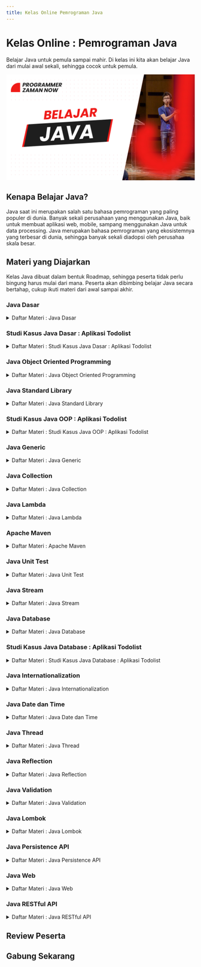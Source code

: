 ```yaml
---
title: Kelas Online Pemrograman Java
---
```


# Kelas Online : Pemrograman Java

Belajar Java untuk pemula sampai mahir. Di kelas ini kita akan belajar Java dari mulai awal sekali, sehingga cocok untuk pemula.

![Java](/img/kelas-online/big/java.jpg)

## Kenapa Belajar Java?

Java saat ini merupakan salah satu bahasa pemrograman yang paling populer di dunia. Banyak sekali perusahaan yang menggunakan
Java, baik untuk membuat aplikasi web, mobile, sampang menggunakan Java untuk data processing. Java merupakan bahasa pemrograman
yang ekosistemnya yang terbesar di dunia, sehingga banyak sekali diadopsi oleh perusahaa skala besar.

## Materi yang Diajarkan

Kelas Java dibuat dalam bentuk Roadmap, sehingga peserta tidak perlu bingung harus mulai dari mana.
Peserta akan dibimbing belajar Java secara bertahap, cukup ikuti materi dari awal sampai akhir.

### Java Dasar

<details>
<summary>Daftar Materi : Java Dasar</summary>

```text
00:00:00 - Pendahuluan
00:02:27 - Pengenalan Java
00:17:10 - Menginstall Java
00:28:14 - Program Hello World
00:41:56 - Tipe Data Number
00:56:59 - Tipe Data Character
01:00:21 - Tipe Data Boolean
01:03:00 - Tipe Data String
01:07:55 - Variable
01:18:42 - Tipe Data Bukan Primitif
01:28:00 - Tipe Data Array
01:42:35 - Operasi Matematika
01:50:54 - Operasi Perbandingan
01:53:38 - Operasi Boolean
01:59:21 - Expression, Statement dan Block
02:05:55 - If Statement
02:15:19 - Switch Statement
02:27:32 - Ternary Operator
02:31:27 - For Loop
02:39:07 - While Loop
02:41:12 - Do While Loop
02:44:48 - Break dan Continue
02:50:55 - For Each
02:55:32 - Method
03:00:12 - Method Parameter
03:03:23 - Method Return Value
03:09:57 - Method Variable Argument
03:16:24 - Method Overloading
03:19:34 - Recursive Method
03:29:00 - Scope
03:33:28 - Komentar
03:38:48 - Materi Selanjutnya
03:39:45 - Penutup
```

</details>

### Studi Kasus Java Dasar : Aplikasi Todolist

<details>
<summary>Daftar Materi : Studi Kasus Java Dasar : Aplikasi Todolist</summary>

```text
00:00:00 - Pendahuluan
00:02:01 - Prototype Aplikasi Todolist
00:05:54 - Membuat Project
00:07:31 - Membuat Main Class
00:09:07 - Model
00:12:00 - Menentukan Business Logic
00:14:21 - Menentukan View
00:17:15 - Menampilkan Todolist
00:20:36 - Test Menampilkan Todolist
00:23:03 - Menambah Todolist
00:29:38 - Test Menambah Todolist
00:32:42 - Menghapus Todolist
00:37:38 - Test Menghapus Todolist
00:45:51 - Input Data
00:52:00 - View Menampilkan Todolist
00:56:55 - Test View Menampilkan Todolist
00:59:31 - View Menambah Todolist
01:01:45 - Test View Menambah Todolist
01:03:27 - View Menghapus Todolist
01:06:36 - Test View Menghapus Todolist
01:08:51 - Test Seluruh Aplikasi
01:11:37 - Materi Selanjutnya
```

</details>

### Java Object Oriented Programming

<details>
<summary>Daftar Materi : Java Object Oriented Programming</summary>

```text
00:00:00 - Pendahuluan
00:01:56 - Pengenalan OOP
00:08:37 - Class
00:10:48 - Object
00:13:59 - Field
00:19:29 - Method
00:23:35 - Constructor
00:28:59 - Constructor Overloading
00:35:41 - Variable Shadowing
00:39:07 - this Keyword
00:42:15 - Inheritance
00:48:23 - Method Overriding
00:52:32 - super Keyword
00:57:41 - super Constructor
01:03:26 - Object Class
01:08:05 - Polymorphism
01:16:57 - Type Check dan Casts
01:21:02 - Variable Hiding
01:28:47 - Package
01:33:40 - Access Modifier
01:42:48 - Import
01:47:47 - Abstract Class
01:51:31 - Abstract Method
01:55:29 - Getter dan Setter
02:03:10 - Interface
02:08:11 - Interface Inheritance
02:12:44 - Default Method
02:17:06 - toString Method
02:19:26 - equals Method
02:30:51 - hashCode Method
02:35:22 - Final Class
02:37:50 - Final Method
02:40:08 - Inner Class
02:48:01 - Anonymous Class
02:53:06 - static Keyword
03:06:07 - Record Class
03:19:05 - Enum Class
03:29:19 - Exception
03:44:41 - Runtime Exception
03:51:22 - Error
03:56:08 - StackTraceElement Class
04:03:07 - Try with Resource
04:11:13 - Annotation
04:21:03 - Reflection
04:31:11 - Materi Selanjutnya
```

</details>

### Java Standard Library

<details>
<summary>Daftar Materi : Java Standard Library</summary>

```text
00:00:00 - Pendahuluan
00:02:07 - String Class
00:10:02 - String Buffer dan String Builder Class
00:15:30 - StringJoiner Class
00:19:01 - StringTokenizer Class
00:22:45 - Number Class
00:28:45 - Math Class
00:32:42 - Big Number Class
00:36:53 - Scanner Class
00:42:26 - Date dan Calendar Class
00:50:43 - System Class
00:55:08 - Runtime Class
00:58:43 - UUID Class
01:00:57 - Base64 Class
01:04:33 - Objects Class
01:09:54 - Random Class
01:12:11 - Properties Class
01:20:55 - Arrays Class
01:27:10 - Regular Expression
01:33:41 - Materi Selanjutnya
```

</details>

### Studi Kasus Java OOP : Aplikasi Todolist

<details>
<summary>Daftar Materi : Studi Kasus Java OOP : Aplikasi Todolist</summary>

```text
00:00:00 - Pendahuluan
00:01:53 - Clean Architecture
00:06:46 - Membuat Entity
00:09:19 - Membuat Repository
00:12:36 - Membuat Service
00:16:23 - Repository dan Service Menampilkan TodoList
00:21:29 - Test Repository dan Service Menampilkan TodoList
00:27:03 - Repository dan Service Menambah TodoList
00:32:25 - Test Repository dan Service Menambah TodoList
00:34:17 - Repository dan Service Menghapus TodoList
00:37:22 - Test Repository dan Service Menghapus TodoList
00:39:50 - View Menampilkan TodoList
00:43:43 - Test View Menampilkan TodoList
00:46:17 - View Menambah TodoList
00:47:27 - Test View Menambah TodoList
00:49:50 - View Menghapus TodoList
00:51:12 - Test View Menghapus TodoList
00:53:09 - View Seluruh Aplikasi
00:56:42 - Materi Selanjutnya
```

</details>

### Java Generic

<details>
<summary>Daftar Materi : Java Generic</summary>

```text
00:00:00 - Pendahuluan
00:02:00 - Pengenalan Generic
00:06:40 - Generic Class
00:15:57 - Generic Method
00:20:56 - Invariant
00:26:49 - Covariant
00:32:02 - Contravariant
00:38:43 - Bounded Type Parameter
00:48:56 - Wildcard
00:52:08 - Type Erasure
00:57:05 - Comparable Interface
01:03:20 - Comparator Interface
01:06:42 - Materi Selanjutnya
```

</details>

### Java Collection

<details>
<summary>Daftar Materi : Java Collection</summary>

```text
00:00:00 - Pendahuluan
00:02:05 - Pengenalan Collection
00:07:11 - Iterable dan Iterator
00:14:17 - Collection
00:22:16 - List
00:35:27 - Immutable List
00:47:04 - Set
00:57:22 - Immutable Set
01:01:06 - SortedSet
01:08:02 - NavigableSet
01:14:33 - Queue
01:24:26 - Deque
01:30:42 - Map
01:48:49 - Immutable Map
01:52:25 - SortedMap
01:58:01 - NavigableMap
02:04:04 - Entry Map
02:08:18 - Legacy Collection
02:16:26 - Sorting
02:20:34 - Binary Search
02:26:55 - Collections Class
02:31:08 - Abstract Collection
02:38:07 - Default Method
02:46:54 - Spliterator
02:52:48 - Konversi ke Array
02:55:25 - Materi Selanjutnya
```

</details>

### Java Lambda

<details>
<summary>Daftar Materi : Java Lambda</summary>

```text
00:00:00 - Pendahuluan
00:01:49 - Pengenalan Lambda
00:07:32 - Membuat Lambda
00:13:12 - Java Util Function
00:23:35 - Method Reference
00:35:31 - Lambda di Collection
00:48:52 - Lambda Sebagai Lazy Parameter
00:55:16 - Lambda di Optional
01:07:29 - Materi Selanjutnya
```

</details>

### Apache Maven

<details>
<summary>Daftar Materi : Apache Maven</summary>

```text
00:00:00 - Pendahuluan
00:02:17 - Pengenalan Build Automation
00:08:10 - Menginstall Apache Maven
00:13:36 - Membaut Project
00:18:51 - Struktur Project
00:24:50 - Maven Lifecycle
00:29:10 - Build Project
00:32:08 - Dependency
00:41:01 - Maven Properties
00:43:48 - Membuat Distribution File
00:50:13 - Multi Module Project
00:59:41 - Dependency Management
01:05:44 - Materi Selanjutnya
```

</details>

### Java Unit Test

<details>
<summary>Daftar Materi : Java Unit Test</summary>

```text
00:00:00 - Pendahuluan
00:02:15 - Pengenalan Software Testing
00:11:15 - Pengenalan JUnit
00:17:18 - Membuat Test
00:24:18 - Menggunakan Assertions
00:34:35 - Mengubah Nama Test
00:43:24 - Menonaktifkan Test
00:46:09 - Sebelum dan Setelah Test
00:51:52 - Membatalkan Test
00:56:10 - Menggunakan Assumptions
01:00:02 - Test Berdasarkan Kondisi
01:14:36 - Menggunakan Tag
01:19:59 - Urutan Eksekusi Test
01:30:02 - Siklus Hidup Test
01:36:11 - Test di dalam Test
01:41:25 - Informasi Test
01:44:23 - Dependency Injection di Test
01:51:50 - Pewarisan di Test
01:55:29 - Test Berulang
02:00:54 - Test dengan Parameter
02:08:23 - Timeout di Test
02:11:09 - Eksekusi Test Secara Paralel
02:16:00 - Pengenalan Mocking
02:25:32 - Mocking di Test
02:36:27 - Verifikasi di Mocking
02:43:40 - Materi Selanjutnya
```

</details>

### Java Stream

<details>
<summary>Daftar Materi : Java Stream</summary>

```text
00:00:00 - Pendahuluan
00:02:16 - Pengenalan Java Stream
00:09:00 - Membuat Stream
00:29:39 - Stream Builder
00:33:50 - Stream Operations
00:40:35 - Stream Pipeline
00:46:09 - Lazy Evaluation
00:55:40 - Transformation Operations
01:02:25 - Filtering Operations
01:07:22 - Retrieving Operations
01:16:21 - Ordering Operations
01:19:36 - Aggregate Operations
01:29:32 - Check Operations
01:34:04 - For Each Operations
01:39:49 - Primitive Stream
01:47:17 - Collectors
01:57:32 - Grouping By
02:05:24 - Parallel Stream
02:11:44 - Materi Selanjutnya
```

</details>

### Java Database

<details>
<summary>Daftar Materi : Java Database</summary>

```text
00:00:00 - Pendahuluan
00:02:05 - Pengenalan JDBC
00:05:50 - Membuat Project
00:10:12 - Driver
00:20:02 - Connection
00:36:32 - DataSource
00:55:25 - Statement
01:10:39 - ResultSet
01:18:20 - SQL Injection
01:29:02 - PreparedStatement
01:40:21 - Batch Process
01:55:25 - Auto Increment
02:04:23 - Date, Time dan Timestamp
02:14:09 - Database Transaction
02:37:08 - Repository Pattern
03:00:43 - Materi yang Tidak Dibahas
03:04:19 - Materi Selanjutnya
```

</details>

### Studi Kasus Java Database : Aplikasi Todolist

<details>
<summary>Daftar Materi : Studi Kasus Java Database : Aplikasi Todolist</summary>

```text
00:00:00 - Pendahuluan
00:02:07 - Membuat Project Maven
00:10:46 - Membuat Table
00:12:51 - Membuat Koneksi Database
00:20:19 - Repository : Menambah Todolist
00:25:42 - Test Repository : Menambah Todolist
00:30:14 - Repository : Menghapus Todolist
00:35:05 - Test Repository : Menghapus Todolist
00:37:01 - Repository : Menampilkan Todolist
00:42:34 - Test Repository : Menampilkan Todolist
00:44:54 - Test Semua Aplikasi
00:48:31 - Materi Selanjutnya
```

</details>

### Java Internationalization

<details>
<summary>Daftar Materi : Java Internationalization</summary>

```text
00:00:00 - Pendahuluan
00:02:10 - Pengenalan Internationalization
00:06:26 - Locale
00:22:07 - Resource Bundle
00:40:03 - I18N di Date dan Time
00:54:12 - I18N di Number
01:01:06 - I18N di Currency
01:09:46 - Message Format
01:19:37 - Message Format Type
01:29:32 - Choice Format
01:39:00 - Materi Selanjutnya
```

</details>

### Java Date dan Time

<details>
<summary>Daftar Materi : Java Date dan Time</summary>

```text
00:00:00 - Pendahuluan
00:02:01 - Pengenalan Date dan Time API
00:09:01 - Date
00:21:45 - Calendar
00:32:31 - TimeZone
00:42:58 - LocalDate
00:56:51 - LocalTime
01:04:34 - LocalDateTime
01:18:32 - Year YearMonth dan MonthDay
01:28:31 - ZoneId dan ZoneOffset
01:36:35 - ZonedDateTime
01:48:17 - OffsetTime dan OffsetDateTime
01:58:55 - Instant
02:12:58 - Clock
02:25:25 - Duration
02:33:33 - Period
02:39:59 - Temporal
03:04:20 - DayOfWeek
03:06:58 - Parsing dan Formatting
03:21:14 - Legacy Date dan Time
03:27:11 - Materi Selanjutnya
```

</details>

### Java Thread

<details>
<summary>Daftar Materi : Java Thread</summary>

```text
00:00:00 - Pendahuluan
00:02:12 - Pengenalan Concurrency
00:14:36 - Membuat Project
00:17:30 - Thread
00:47:57 - Race Condition
00:54:44 - Synchronization
01:05:02 - Deadlock
01:16:54 - Thread Communication
01:28:50 - Timer
01:34:03 - High Level Concurrency Object
01:37:32 - Threadpool
02:01:44 - Executor Service
02:13:09 - Future
02:33:35 - Completable Future
02:48:41 - Completion Service
02:58:38 - Scheduled Executor Service
03:07:41 - Atomic
03:13:58 - Lock
03:30:25 - Synchronizer
03:31:56 - Semaphore
03:39:45 - Count Down Latch
03:46:15 - Cyclic Barrier
03:51:22 - Phaser
04:01:56 - Exchanger
04:07:32 - Concurrent Collection
04:09:35 - Blocking Queue
04:37:26 - Concurrent Map
04:46:26 - Thread Local
04:57:39 - Thread Local Random
05:05:23 - Fork Join
05:34:54 - Parallel Stream
05:40:25 - Reactive Stream
06:13:56 - Materi Selanjutnya
```

</details>

### Java Reflection

<details>
<summary>Daftar Materi : Java Reflection</summary>

```text
00:00:00 - Pendahuluan
00:01:46 - Pengenalan Java Reflection
00:04:48 - Membuat Project
00:07:42 - Class
00:20:04 - Field
00:31:21 - Method
00:38:59 - Parameter
00:46:08 - Constructor
00:53:25 - Super Class
00:57:01 - Interface
01:02:33 - Modifier
01:06:22 - Package
01:11:58 - Annotation
01:25:23 - Enum
01:30:27 - Primitive Type
01:38:38 - Array
01:47:31 - Parameterized Type
02:01:04 - Proxy
02:10:49 - Record
02:18:52 - Materi Selanjutnya
```

</details>

### Java Validation

<details>
<summary>Daftar Materi : Java Validation</summary>

```text
00:00:00 - Pendahuluan
00:02:08 - Pengenalan Bean Validation
00:09:21 - Membuat Project
00:15:02 - Validator
00:22:16 - Constraint
00:31:44- Constraint Validator
00:44:31 - Nested Validation
00:51:00 - Hibernate Validator Constarint
01:00:13 - Grouping Constraint
01:10:47 - Group SEquence
01:15:53 - Group Conversion
01:22:26 - Payload
01:30:32 - Method Validation
01:40:15 - Constructor Validation
01:46:57 - Message Interpolation
01:57:43 - Message Internationalization
02:08:46 - Custom Constraint
02:19:23 - Constraint Composition
02:28:30 - Class Level Constraint
02:36:53 - Cross Parameter Constraint
02:47:14 - Constraint Validator Context
02:51:59 - Constraint Descriptor
02:55:59 - Container Data
03:02:30 - Value Extraction
03:24:23 - Constraint Violation Exception
03:27:56 - Metadata
03:31:36 - Materi Selanjutnya
```

</details>

### Java Lombok

<details>
<summary>Daftar Materi : Java Lombok</summary>

```text
Segera Hadir, GRATIS untuk yang sudah gabung!
```

</details>

### Java Persistence API

<details>
<summary>Daftar Materi : Java Persistence API</summary>

```text
Segera Hadir, GRATIS untuk yang sudah gabung!
```

</details>

### Java Web

<details>
<summary>Daftar Materi : Java Web</summary>

```text
Segera Hadir, GRATIS untuk yang sudah gabung!
```

</details>

### Java RESTful API

<details>
<summary>Daftar Materi : Java RESTful API</summary>

```text
Segera Hadir, GRATIS untuk yang sudah gabung!
```

</details>

## Review Peserta

## Gabung Sekarang
